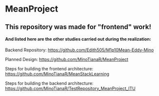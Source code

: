 # MeanProject

## This repository was made for "frontend" work!




#### And listed here are the other studies carried out during the realization:

Backend Repository: https://github.com/Edith505/M1p10Mean-Eddy-Mino

Planned Design: https://github.com/MinoTianaR/MeanProject

Steps for building the frontend architecture: https://github.com/MinoTianaR/MeanStackLearning

Steps for building the backend architecture: https://github.com/MinoTianaR/TestRepository_MeanProject_ITU
